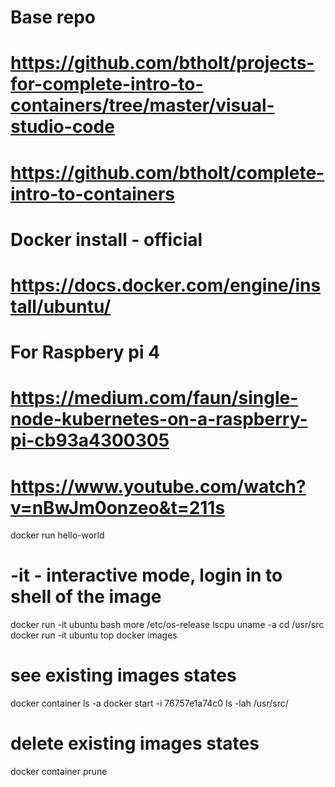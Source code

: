 
# Base repo
# https://github.com/btholt/projects-for-complete-intro-to-containers/tree/master/visual-studio-code
# https://github.com/btholt/complete-intro-to-containers

# Docker install - official
# https://docs.docker.com/engine/install/ubuntu/

# For Raspbery pi 4
# https://medium.com/faun/single-node-kubernetes-on-a-raspberry-pi-cb93a4300305
# https://www.youtube.com/watch?v=nBwJm0onzeo&t=211s

 docker run hello-world
 # -it - interactive mode, login in to shell of the image
 docker run -it ubuntu bash
 more /etc/os-release
 lscpu
 uname -a
 cd /usr/src
 docker run -it ubuntu top
 docker images
 # see existing images states
 docker container ls -a
 docker start -i 76757e1a74c0
  ls -lah /usr/src/
  # delete existing images states
  docker container prune